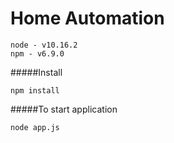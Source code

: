 # Home Automation

```
node - v10.16.2
npm - v6.9.0
```

#####Install 
```
npm install

```


#####To start application
```
node app.js

```